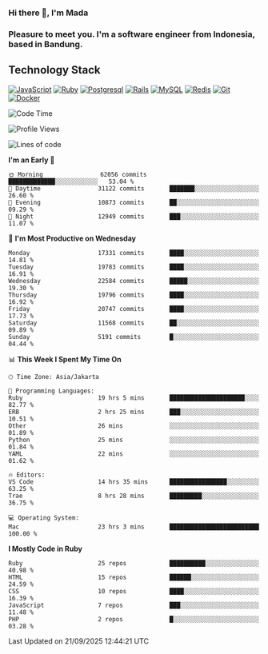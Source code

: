 ### Hi there 👋, I'm Mada
### Pleasure to meet you. I'm a software engineer from Indonesia, based in Bandung.

## Technology Stack

[![JavaScript](https://img.shields.io/badge/-JavaScript-%23F7DF1C?style=flat-square&logo=javascript&logoColor=000000&labelColor=%23F7DF1C&color=%23FFCE5A)](https://www.javascript.com/)
[![Ruby](https://img.shields.io/badge/Ruby-CC342D?style=flat-square&logo=ruby&logoColor=white)](https://www.ruby-lang.org/en/)
[![Postgresql](https://img.shields.io/badge/PostgreSQL-316192?style=flat-square&logo=postgresql&logoColor=ffffff)](https://www.postgresql.org/)
[![Rails](https://img.shields.io/badge/Ruby_on_Rails-CC0000?style=flat-square&logo=ruby-on-rails&logoColor=white)](https://rubyonrails.org/)
[![MySQL](https://img.shields.io/badge/-MySQL-4479A1?style=flat-square&logo=MySQL&logoColor=ffffff)](https://www.mysql.com/)
[![Redis](https://img.shields.io/badge/-Redis-DC382D?style=flat-square&logo=Redis&logoColor=ffffff)](https://redis.io/)
[![Git](https://img.shields.io/badge/-Git-%23F05032?style=flat-square&logo=git&logoColor=%23ffffff)](https://git-scm.com/)
[![Docker](https://img.shields.io/badge/-Docker-2496ED?style=flat-square&logo=docker&logoColor=ffffff)](https://www.docker.com/)
<!--
**madaarya/madaarya** is a ✨ _special_ ✨ repository because its `README.md` (this file) appears on your GitHub profile.

Here are some ideas to get you started:

- 🔭 I’m currently working on ...
- 🌱 I’m currently learning ...
- 👯 I’m looking to collaborate on ...
- 🤔 I’m looking for help with ...
- 💬 Ask me about ...
- 📫 How to reach me: ...
- 😄 Pronouns: ...
- ⚡ Fun fact: ...
-->
<!--START_SECTION:waka-->
![Code Time](http://img.shields.io/badge/Code%20Time-7%2C733%20hrs%204%20mins-blue)

![Profile Views](http://img.shields.io/badge/Profile%20Views-0-blue)

![Lines of code](https://img.shields.io/badge/From%20Hello%20World%20I%27ve%20Written-54.1%20million%20lines%20of%20code-blue)

**I'm an Early 🐤** 

```text
🌞 Morning                62056 commits       █████████████░░░░░░░░░░░░   53.04 % 
🌆 Daytime                31122 commits       ███████░░░░░░░░░░░░░░░░░░   26.60 % 
🌃 Evening                10873 commits       ██░░░░░░░░░░░░░░░░░░░░░░░   09.29 % 
🌙 Night                  12949 commits       ███░░░░░░░░░░░░░░░░░░░░░░   11.07 % 
```
📅 **I'm Most Productive on Wednesday** 

```text
Monday                   17331 commits       ████░░░░░░░░░░░░░░░░░░░░░   14.81 % 
Tuesday                  19783 commits       ████░░░░░░░░░░░░░░░░░░░░░   16.91 % 
Wednesday                22584 commits       █████░░░░░░░░░░░░░░░░░░░░   19.30 % 
Thursday                 19796 commits       ████░░░░░░░░░░░░░░░░░░░░░   16.92 % 
Friday                   20747 commits       ████░░░░░░░░░░░░░░░░░░░░░   17.73 % 
Saturday                 11568 commits       ██░░░░░░░░░░░░░░░░░░░░░░░   09.89 % 
Sunday                   5191 commits        █░░░░░░░░░░░░░░░░░░░░░░░░   04.44 % 
```


📊 **This Week I Spent My Time On** 

```text
🕑︎ Time Zone: Asia/Jakarta

💬 Programming Languages: 
Ruby                     19 hrs 5 mins       █████████████████████░░░░   82.77 % 
ERB                      2 hrs 25 mins       ███░░░░░░░░░░░░░░░░░░░░░░   10.51 % 
Other                    26 mins             ░░░░░░░░░░░░░░░░░░░░░░░░░   01.89 % 
Python                   25 mins             ░░░░░░░░░░░░░░░░░░░░░░░░░   01.84 % 
YAML                     22 mins             ░░░░░░░░░░░░░░░░░░░░░░░░░   01.62 % 

🔥 Editors: 
VS Code                  14 hrs 35 mins      ████████████████░░░░░░░░░   63.25 % 
Trae                     8 hrs 28 mins       █████████░░░░░░░░░░░░░░░░   36.75 % 

💻 Operating System: 
Mac                      23 hrs 3 mins       █████████████████████████   100.00 % 
```

**I Mostly Code in Ruby** 

```text
Ruby                     25 repos            ██████████░░░░░░░░░░░░░░░   40.98 % 
HTML                     15 repos            ██████░░░░░░░░░░░░░░░░░░░   24.59 % 
CSS                      10 repos            ████░░░░░░░░░░░░░░░░░░░░░   16.39 % 
JavaScript               7 repos             ███░░░░░░░░░░░░░░░░░░░░░░   11.48 % 
PHP                      2 repos             █░░░░░░░░░░░░░░░░░░░░░░░░   03.28 % 
```




 Last Updated on 21/09/2025 12:44:21 UTC
<!--END_SECTION:waka-->
